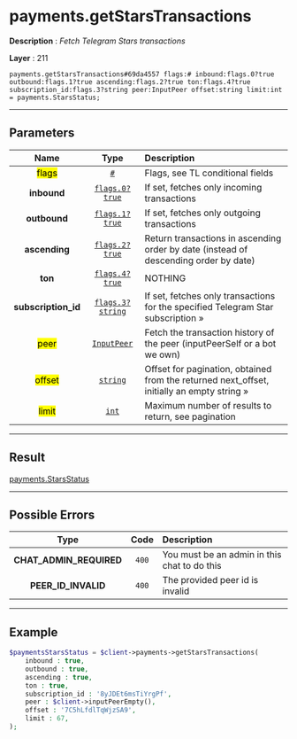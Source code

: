 # payments.getStarsTransactions

**Description** : *Fetch Telegram Stars transactions*

**Layer** : 211

```tl
payments.getStarsTransactions#69da4557 flags:# inbound:flags.0?true outbound:flags.1?true ascending:flags.2?true ton:flags.4?true subscription_id:flags.3?string peer:InputPeer offset:string limit:int = payments.StarsStatus;
```

---

## Parameters

| Name | Type | Description |
| :---: | :---: | :--- |
| <mark>flags</mark> | [`#`](type/#) | Flags, see TL conditional fields |
| **inbound** | [`flags.0?true`](type/true) | If set, fetches only incoming transactions |
| **outbound** | [`flags.1?true`](type/true) | If set, fetches only outgoing transactions |
| **ascending** | [`flags.2?true`](type/true) | Return transactions in ascending order by date (instead of descending order by date) |
| **ton** | [`flags.4?true`](type/true) | NOTHING |
| **subscription_id** | [`flags.3?string`](type/string) | If set, fetches only transactions for the specified Telegram Star subscription » |
| <mark>peer</mark> | [`InputPeer`](type/InputPeer) | Fetch the transaction history of the peer (inputPeerSelf or a bot we own) |
| <mark>offset</mark> | [`string`](type/string) | Offset for pagination, obtained from the returned next_offset, initially an empty string » |
| <mark>limit</mark> | [`int`](type/int) | Maximum number of results to return, see pagination |

---

## Result

[payments.StarsStatus](type/payments.StarsStatus)

---

## Possible Errors

| Type | Code | Description |
| :---: | :---: | :--- |
| **CHAT_ADMIN_REQUIRED** | `400` | You must be an admin in this chat to do this |
| **PEER_ID_INVALID** | `400` | The provided peer id is invalid |

---

## Example

```php
$paymentsStarsStatus = $client->payments->getStarsTransactions(
	inbound : true,
	outbound : true,
	ascending : true,
	ton : true,
	subscription_id : '8yJDEt6msTiYrgPf',
	peer : $client->inputPeerEmpty(),
	offset : '7C5hLfdlTqWjzSA9',
	limit : 67,
);
```